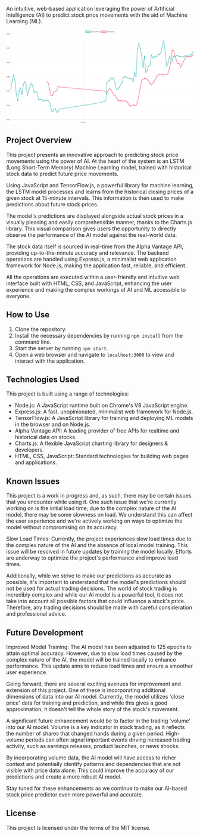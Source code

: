 An intuitive, web-based application leveraging the power of Artificial Intelligence (AI) to predict stock price movements with the aid of Machine Learning (ML).

<img src="./public/stockai.png" alt="AI Stock Prediction Sample" width="800">
 
## Project Overview
This project presents an innovative approach to predicting stock price movements using the power of AI. At the heart of the system is an LSTM (Long Short-Term Memory) Machine Learning model, trained with historical stock data to predict future price movements.

Using JavaScript and TensorFlow.js, a powerful library for machine learning, the LSTM model processes and learns from the historical closing prices of a given stock at 15-minute intervals. This information is then used to make predictions about future stock prices. 

The model's predictions are displayed alongside actual stock prices in a visually pleasing and easily comprehensible manner, thanks to the Charts.js library. This visual comparison gives users the opportunity to directly observe the performance of the AI model against the real-world data.

The stock data itself is sourced in real-time from the Alpha Vantage API, providing up-to-the-minute accuracy and relevance. The backend operations are handled using Express.js, a minimalist web application framework for Node.js, making the application fast, reliable, and efficient.

All the operations are executed within a user-friendly and intuitive web interface built with HTML, CSS, and JavaScript, enhancing the user experience and making the complex workings of AI and ML accessible to everyone.

## How to Use
1. Clone the repository.
2. Install the necessary dependencies by running `npm install` from the command line.
3. Start the server by running `npm start`.
4. Open a web browser and navigate to `localhost:3000` to view and interact with the application.

## Technologies Used
This project is built using a range of technologies:
- Node.js: A JavaScript runtime built on Chrome's V8 JavaScript engine.
- Express.js: A fast, unopinionated, minimalist web framework for Node.js.
- TensorFlow.js: A JavaScript library for training and deploying ML models in the browser and on Node.js.
- Alpha Vantage API: A leading provider of free APIs for realtime and historical data on stocks.
- Charts.js: A flexible JavaScript charting library for designers & developers.
- HTML, CSS, JavaScript: Standard technologies for building web pages and applications.

## Known Issues
This project is a work in progress and, as such, there may be certain issues that you encounter while using it. One such issue that we're currently working on is the initial load time; due to the complex nature of the AI model, there may be some slowness on load. We understand this can affect the user experience and we're actively working on ways to optimize the model without compromising on its accuracy.

Slow Load Times: Currently, the project experiences slow load times due to the complex nature of the AI and the absence of local model training. This issue will be resolved in future updates by training the model locally. Efforts are underway to optimize the project's performance and improve load times.

Additionally, while we strive to make our predictions as accurate as possible, it's important to understand that the model's predictions should not be used for actual trading decisions. The world of stock trading is incredibly complex and while our AI model is a powerful tool, it does not take into account all possible factors that could influence a stock's price. Therefore, any trading decisions should be made with careful consideration and professional advice.

## Future Development

Improved Model Training: The AI model has been adjusted to 125 epochs to attain optimal accuracy. However, due to slow load times caused by the complex nature of the AI, the model will be trained locally to enhance performance. This update aims to reduce load times and ensure a smoother user experience.

Going forward, there are several exciting avenues for improvement and extension of this project. One of these is incorporating additional dimensions of data into our AI model. Currently, the model utilizes 'close price' data for training and prediction, and while this gives a good approximation, it doesn't tell the whole story of the stock's movement.

A significant future enhancement would be to factor in the trading 'volume' into our AI model. Volume is a key indicator in stock trading, as it reflects the number of shares that changed hands during a given period. High-volume periods can often signal important events driving increased trading activity, such as earnings releases, product launches, or news shocks.

By incorporating volume data, the AI model will have access to richer context and potentially identify patterns and dependencies that are not visible with price data alone. This could improve the accuracy of our predictions and create a more robust AI model.

Stay tuned for these enhancements as we continue to make our AI-based stock price predictor even more powerful and accurate.

## License
This project is licensed under the terms of the MIT license. 

